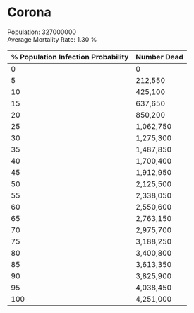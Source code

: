 # Corona
Population: 327000000  
Average Mortality Rate: 1.30 %

| % Population Infection Probability | Number Dead |
|-------------|------------|
| 0         | 0     |
| 5         | 212,550 |
| 10         | 425,100 |
| 15         | 637,650     |
| 20         | 850,200     |
| 25         | 1,062,750     |
| 30         | 1,275,300     |
| 35         | 1,487,850     |
| 40         | 1,700,400     |
| 45         | 1,912,950     |
| 50         | 2,125,500     |
| 55         | 2,338,050     |
| 60         | 2,550,600     |
| 65         | 2,763,150     |
| 70        | 2,975,700     |
| 75         | 3,188,250     |
| 80        | 3,400,800     |
| 85         | 3,613,350     |
| 90         | 3,825,900     |
| 95         | 4,038,450     |
| 100         | 4,251,000     |
       


